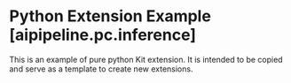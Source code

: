 # Python Extension Example [aipipeline.pc.inference]

This is an example of pure python Kit extension. It is intended to be copied and serve as a template to create new extensions.

